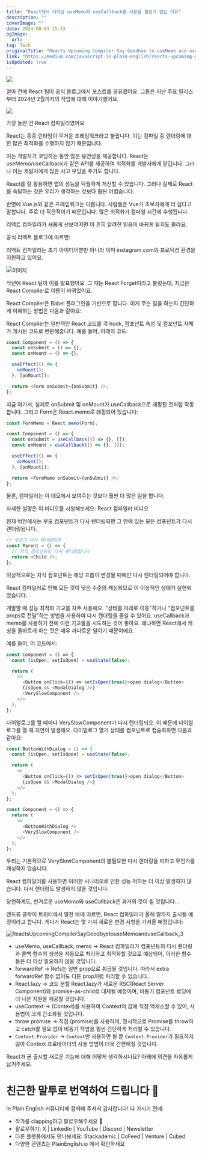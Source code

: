 ```yaml
---
title: "React에서 더이상 useMemo와 useCallback를 사용할 필요가 없는 이유"
description: ""
coverImage: ""
date: 2024-08-03 15:53
ogImage:
  url:
tag: Tech
originalTitle: "Reacts Upcoming Compiler Say Goodbye to useMemo and useCallback"
link: "https://medium.com/javascript-in-plain-english/reacts-upcoming-compiler-say-goodbye-to-usememo-and-usecallback-965e88cd4d79"
isUpdated: true
---
```


<img src="/assets/img/ReactsUpcomingCompilerSayGoodbyetouseMemoanduseCallback_0.png" />

얼마 전에 React 팀이 공식 블로그에서 포스트를 공유했어요. 그들은 지난 주요 릴리스부터 2024년 2월까지의 작업에 대해 이야기했어요.

<img src="/assets/img/ReactsUpcomingCompilerSayGoodbyetouseMemoanduseCallback_1.png" />

가장 놀란 건 React 컴파일러였어요.

<!-- seedividend - 사각형 -->

<ins class="adsbygoogle"
     style="display:block"
     data-ad-client="ca-pub-4877378276818686"
     data-ad-slot="1898504329"
     data-ad-format="auto"
     data-full-width-responsive="true"></ins>

<script>
     (adsbygoogle = window.adsbygoogle || []).push({});
</script>

React는 종종 런타임이 무거운 프레임워크라고 불립니다. 이는 컴파일 중 렌더링에 대한 많은 최적화를 수행하지 않기 때문입니다.

이는 개발자가 코딩하는 동안 많은 유연성을 제공합니다. React는 useMemo/useCallback과 같은 API를 제공하여 최적화를 개발자에게 맡깁니다. 그러나 이는 개발자에게 많은 사고 부담을 주기도 합니다.

React를 잘 활용하면 앱의 성능을 탁월하게 개선할 수 있습니다. 그러나 실제로 React를 숙달하는 것은 우리가 생각하는 것보다 훨씬 어렵습니다.

반면에 Vue.js와 같은 프레임워크는 다릅니다. 사람들은 Vue가 초보자에게 더 쉽다고 말합니다. 주로 더 직관적이기 때문입니다. 많은 최적화가 컴파일 시간에 수행됩니다.

<!-- seedividend - 사각형 -->

<ins class="adsbygoogle"
     style="display:block"
     data-ad-client="ca-pub-4877378276818686"
     data-ad-slot="1898504329"
     data-ad-format="auto"
     data-full-width-responsive="true"></ins>

<script>
     (adsbygoogle = window.adsbygoogle || []).push({});
</script>

리액트 컴파일러가 새롭게 선보여지면 이 흔히 알려진 믿음이 바뀌게 될지도 몰라요.

공식 리액트 블로그에 따르면:

리액트 컴파일러는 초기 아이디어뿐만 아니라 이미 instagram.com의 프로덕션 환경을 지원하고 있어요.

![이미지](/assets/img/ReactsUpcomingCompilerSayGoodbyetouseMemoanduseCallback_2.png)

<!-- seedividend - 사각형 -->

<ins class="adsbygoogle"
     style="display:block"
     data-ad-client="ca-pub-4877378276818686"
     data-ad-slot="1898504329"
     data-ad-format="auto"
     data-full-width-responsive="true"></ins>

<script>
     (adsbygoogle = window.adsbygoogle || []).push({});
</script>

작년에 React 팀이 이를 발표했어요. 그 때는 React Forget이라고 불렀는데, 지금은 React Compiler로 이름이 바뀌었어요.

React Compiler은 Babel 플러그인을 기반으로 합니다. 이게 무슨 일을 하는지 간단하게 이해하는 방법은 다음과 같아요:

React Compiler는 일반적인 React 코드를 각 hook, 컴포넌트 속성 및 컴포넌트 자체가 캐시된 코드로 변환해줍니다. 예를 들어, 아래의 코드:

```js
const Component = () => {
  const onSubmit = () => {};
  const onMount = () => {};

  useEffect(() => {
    onMount();
  }, [onMount]);

  return <Form onSubmit={onSubmit} />;
};
```

<!-- seedividend - 사각형 -->

<ins class="adsbygoogle"
     style="display:block"
     data-ad-client="ca-pub-4877378276818686"
     data-ad-slot="1898504329"
     data-ad-format="auto"
     data-full-width-responsive="true"></ins>

<script>
     (adsbygoogle = window.adsbygoogle || []).push({});
</script>

지금 여기서, 실제로 onSubmit 및 onMount가 useCallback으로 래핑된 것처럼 작동합니다. 그리고 Form은 React.memo로 래핑되어 있습니다:

```js
const FormMemo = React.memo(Form);

const Component = () => {
  const onSubmit = useCallback(() => {}, []);
  const onMount = useCallback(() => {}, []);

  useEffect(() => {
    onMount();
  }, [onMount]);

  return <FormMemo onSubmit={onSubmit} />;
};
```

물론, 컴파일러는 이 데모에서 보여주는 것보다 훨씬 더 많은 일을 합니다.

자세한 설명은 이 비디오를 시청해보세요: React 컴파일러 비디오

<!-- seedividend - 사각형 -->

<ins class="adsbygoogle"
     style="display:block"
     data-ad-client="ca-pub-4877378276818686"
     data-ad-slot="1898504329"
     data-ad-format="auto"
     data-full-width-responsive="true"></ins>

<script>
     (adsbygoogle = window.adsbygoogle || []).push({});
</script>

현재 버전에서는 부모 컴포넌트가 다시 렌더링되면 그 안에 있는 모든 컴포넌트가 다시 렌더링됩니다.

```js
// 부모가 다시 렌더링되면
const Parent = () => {
  // 자식 컴포넌트도 다시 렌더링됩니다
  return <Child />;
};
```

이상적으로는 자식 컴포넌트는 해당 프롭이 변경될 때에만 다시 렌더링되어야 합니다.

React 컴파일러로 인해 모든 것이 낮은 수준의 캐싱되므로 이 이상적인 상태가 실현되었습니다.

<!-- seedividend - 사각형 -->

<ins class="adsbygoogle"
     style="display:block"
     data-ad-client="ca-pub-4877378276818686"
     data-ad-slot="1898504329"
     data-ad-format="auto"
     data-full-width-responsive="true"></ins>

<script>
     (adsbygoogle = window.adsbygoogle || []).push({});
</script>

개발할 때 성능 최적화 기교를 자주 사용해요. "상태를 아래로 이동"하거나 "컴포넌트를 props로 전달"하는 방법을 사용하여 다시 렌더링을 줄일 수 있어요. useCallback과 memo를 사용하기 전에 이런 기교들을 시도하는 것이 좋아요. 왜냐하면 React에서 캐싱을 올바르게 하는 것은 매우 까다로운 일이기 때문이에요.

예를 들어, 이 코드에서:

```js
const Component = () => {
  const [isOpen, setIsOpen] = useState(false);

  return (
    <>
      <Button onClick={() => setIsOpen(true)}>open dialog</Button>
      {isOpen && <ModalDialog />}
      <VerySlowComponent />
    </>
  );
};
```

다이얼로그를 열 때마다 VerySlowComponent가 다시 렌더링되요. 이 때문에 다이얼로그를 열 때 지연이 발생해요. 다이얼로그 열기 상태를 컴포넌트로 캡슐화하면 다음과 같아요:

<!-- seedividend - 사각형 -->

<ins class="adsbygoogle"
     style="display:block"
     data-ad-client="ca-pub-4877378276818686"
     data-ad-slot="1898504329"
     data-ad-format="auto"
     data-full-width-responsive="true"></ins>

<script>
     (adsbygoogle = window.adsbygoogle || []).push({});
</script>

```js
const ButtonWithDialog = () => {
  const [isOpen, setIsOpen] = useState(false);

  return (
    <>
      <Button onClick={() => setIsOpen(true)}>open dialog</Button>
      {isOpen && <ModalDialog />}
    </>
  );
};

const Component = () => {
  return (
    <>
      <ButtonWithDialog />
      <VerySlowComponent />
    </>
  );
};
```

우리는 기본적으로 VerySlowComponent의 불필요한 다시 렌더링을 피하고 무언가를 캐싱하지 않습니다.

React 컴파일러를 사용하면 이러한 시나리오로 인한 성능 저하는 더 이상 발생하지 않습니다. 다시 렌더링도 발생하지 않을 것입니다.

당연하게도, 번거로운 useMemo와 useCallback은 과거의 것이 될 것입니다...

<!-- seedividend - 사각형 -->

<ins class="adsbygoogle"
     style="display:block"
     data-ad-client="ca-pub-4877378276818686"
     data-ad-slot="1898504329"
     data-ad-format="auto"
     data-full-width-responsive="true"></ins>

<script>
     (adsbygoogle = window.adsbygoogle || []).push({});
</script>

앤드류 클락이 트위터에서 말한 바에 따르면, React 컴파일러가 올해 말까지 출시될 예정이라고 합니다. 게다가 React는 몇 가지 새로운 변경 사항을 가져올 예정입니다:

![ReactsUpcomingCompilerSayGoodbyetouseMemoanduseCallback_3](/assets/img/ReactsUpcomingCompilerSayGoodbyetouseMemoanduseCallback_3.png)

- useMemo, useCallback, memo → React 컴파일러가 컴포넌트의 다시 렌더링과 콜백 함수의 생성을 자동으로 처리하고 최적화할 것으로 예상되어, 이러한 함수들은 더 이상 필요하지 않을 것입니다.
- forwardRef → Refs는 일반 prop으로 취급될 것입니다. 따라서 extra forwardRef 함수 없이도 다른 prop처럼 처리할 수 있습니다.
- React.lazy → 코드 분할 React.lazy가 새로운 RSC(React Server Component)와 promise-as-child로 대체될 예정이며, 비동기 컴포넌트 로딩에 더 나은 지원을 제공할 것입니다.
- useContext → (Context)를 사용하여 Context의 값에 직접 액세스할 수 있어, 사용법이 크게 간소화될 것입니다.
- throw promise → 직접 (promise)를 사용하여, 명시적으로 Promise를 throw하고 catch할 필요 없이 비동기 작업을 훨씬 간단하게 처리할 수 있습니다.
- `Context.Provider` → `Context`만 사용하면 될 뿐 `Context.Provider`가 필요하지 않아 Context 프로바이더의 사용 방법이 더욱 간편해질 것입니다.

React가 곧 출시할 새로운 기능에 대해 어떻게 생각하시나요? 아래에 의견을 자유롭게 남겨주세요.

<!-- seedividend - 사각형 -->

<ins class="adsbygoogle"
     style="display:block"
     data-ad-client="ca-pub-4877378276818686"
     data-ad-slot="1898504329"
     data-ad-format="auto"
     data-full-width-responsive="true"></ins>

<script>
     (adsbygoogle = window.adsbygoogle || []).push({});
</script>

# 친근한 말투로 번역하여 드립니다 🚀

In Plain English 커뮤니티에 함께해 주셔서 감사합니다! 다 가시기 전에:

- 작가를 clapping하고 팔로우해주세요 👏
- 팔로우하기: X | LinkedIn | YouTube | Discord | Newsletter
- 다른 플랫폼에서도 만나보세요: Stackademic | CoFeed | Venture | Cubed
- 다양한 콘텐츠는 PlainEnglish.io 에서 확인하세요
